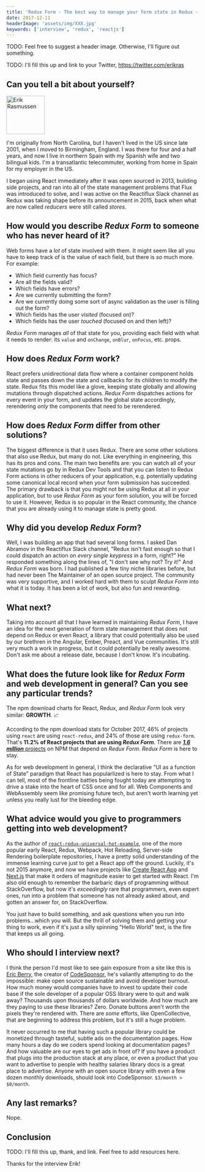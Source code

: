 ```yaml
---
title: 'Redux Form - The best way to manage your form state in Redux - Interview with Erik Rasmussen'
date: 2017-12-11
headerImage: 'assets/img/XXX.jpg'
keywords: ['interview', 'redux', 'reactjs']
---
```


TODO: Feel free to suggest a header image. Otherwise, I'll figure out something.

TODO: I'll fill this up and link to your Twitter, https://twitter.com/erikras

## Can you tell a bit about yourself?

<p>
<span class="author">
  <img src="https://www.gravatar.com/avatar/7e86f7e41168df55b65e30cdda423e10?s=200" alt="Erik Rasmussen" class="author" width="100" height="100" />
</span>

I'm originally from North Carolina, but I haven't lived in the US since late 2001, when I moved to Birmingham, England. I was there for four and a half years, and now I live in northern Spain with my Spanish wife and two bilingual kids. I'm a transatlantic telecommuter, working from home in Spain for my employer in the US.
</p>

I began using React immediately after it was open sourced in 2013, building side projects, and ran into all of the state management problems that Flux was introduced to solve, and I was active on the Reactiflux Slack channel as Redux was taking shape before its announcement in 2015, back when what are now called _reducers_ were still called _stores_.

## How would you describe *Redux Form* to someone who has never heard of it?

Web forms have a _lot_ of state involved with them. It might seem like all you have to keep track of is the value of each field, but there is _so_ much more. For example:

- Which field currently has focus?
- Are all the fields valid?
- Which fields have errors?
- Are we currently submitting the form?
- Are we currently doing some sort of async validation as the user is filling out the form?
- Which fields has the user _visited_ (focused on)?
- Which fields has the user _touched_ (focused on and then left)?

*Redux Form* manages _all_ of that state for you, providing each field with what it needs to render: its `value` and `onChange`, `onBlur`, `onFocus`, etc. props.

## How does *Redux Form* work?

React prefers unidirectional data flow where a container component holds state and passes down the state and callbacks for its children to modify the state. Redux fits this model like a glove, keeping state globally and allowing mutations through dispatched actions. *Redux Form* dispatches actions for every event in your form, and updates the global state accordingly, rerendering _only_ the components that need to be rerendered.

## How does *Redux Form* differ from other solutions?

The biggest difference is that it uses Redux. There are some other solutions that also use Redux, but many do not. Like everything in engineering, this has its pros and cons. The main two benefits are: you can watch all of your state mutations go by in Redux Dev Tools and that you can listen to Redux Form actions in other reducers of your application, e.g. potentially updating some canonical local record when your form submission has succeeded. The primary drawback is that you might not be using Redux at all in your application, but to use *Redux Form* as your form solution, you will be forced to use it. However, Redux is so popular in the React community, the chance that you are already using it to manage state is pretty good.

## Why did you develop *Redux Form*?

Well, I was building an app that had several long forms. I asked Dan Abramov in the Reactiflux Slack channel, "Redux isn't fast enough so that I could dispatch an action on _every single keypress_ in a form, right?" He responded something along the lines of, "I don't see why not? Try it!" And *Redux Form* was born. I had published a few tiny niche libraries before, but had never been The Maintainer of an open source project. The community was very supportive, and I worked hard with them to sculpt *Redux Form* into what it is today. It has been a lot of work, but also fun and rewarding.

## What next?

Taking into account all that I have learned in maintaining *Redux Form*, I have an idea for the next generation of form state management that does not depend on Redux or even React, a library that could potentially also be used by our brethren in the Angular, Ember, Preact, and Vue communities. It's still very much a work in progress, but it could potentially be really awesome. Don't ask me about a release date, because I don't know. It's incubating.

## What does the future look like for *Redux Form* and web development in general? Can you see any particular trends?

The npm download charts for React, Redux, and *Redux Form* look very similar: **GROWTH**. 📈

According to the npm download stats for October 2017, 46% of projects using `react` are using `react-redux`, and 24% of those are using `redux-form`. That's **11.2% of React projects that are using *Redux Form***. There are [**_1.6 million_** projects](https://www.npmjs.com/browse/depended/redux-form) on NPM that depend on *Redux Form*. *Redux Form* is here to stay.

As for web development in general, I think the declarative "UI as a function of State" paradigm that React has popularlized is here to stay. From what I can tell, most of the frontline battles being fought today are attempting to drive a stake into the heart of CSS once and for all. Web Components and WebAssembly seem like promising future tech, but aren't worth learning yet unless you really lust for the bleeding edge.

## What advice would you give to programmers getting into web development?

As the author of [`react-redux-universal-hot-example`](https://github.com/erikras/react-redux-universal-hot-example), one of the more popular early React, Redux, Webpack, Hot Reloading, Server-side Rendering boilerplate repositories, I have a pretty solid understanding of the immense learning curve just to get a React app off the ground. Luckily, it's not 2015 anymore, and now we have projects like [Create React App](https://github.com/facebookincubator/create-react-app) and [Next.js](https://github.com/zeit/next.js) that make it orders of magnitude easier to get started with React. I'm also old enough to remember the barbaric days of programming without StackOverflow, but now it's _exceedingly_ rare that programmers, even expert ones, run into a problem that someone has not already asked about, and gotten an answer for, on StackOverflow.

You just have to build something, and ask questions when you run into problems...which you will. But the thrill of solving them and getting your thing to work, even if it's just a silly spinning "Hello World" text, is the fire that keeps us all going.

## Who should I interview next?

I think the person I'd most like to see gain exposure from a site like this is [Eric Berry](https://twitter.com/coderberry), the creator of [CodeSponsor](https://codesponsor.io), he's valiantly attempting to do the impossible: make open source sustainable and avoid developer burnout. How much money would companies have to invest to update their code base if the sole developer of a popular OSS library were to quit and walk away? Thousands upon thousands of dollars worldwide. And how much are they paying to use these libraries? Zero. Donate buttons aren't worth the pixels they're rendered with. There are _some_ efforts, like OpenCollective, that are beginning to address this problem, but it's still a huge problem.

It never occurred to me that having such a popular library could be monetized through tasteful, subtle ads on the documentation pages. How many hours a day do we coders spend looking at documentation pages? And how valuable are our eyes to get ads in front of? If you have a product that plugs into the production stack at any place, or even a product that you want to advertise to people with healthy salaries library docs is a great place to advertise. Anyone with an open source library with even a few dozen monthly downloads, should look into CodeSponsor. `$3/month > $0/month`.

## Any last remarks?

Nope.

## Conclusion

TODO: I'll fill this up, thank, and link. Feel free to add resources here.

Thanks for the interview Erik!
